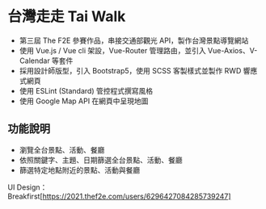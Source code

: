 # 台灣走走 Tai Walk
- 第三屆 The F2E 參賽作品，串接交通部觀光 API，製作台灣景點導覽網站
- 使用 Vue.js / Vue cli 架設，Vue-Router 管理路由，並引入 Vue-Axios、V-Calendar 等套件
- 採用設計師版型，引入 Bootstrap5，使用 SCSS 客製樣式並製作 RWD 響應式網頁
- 使用 ESLint (Standard) 管控程式撰寫風格
- 使用 Google Map API 在網頁中呈現地圖

## 功能說明
- 瀏覽全台景點、活動、餐廳
- 依照關鍵字、主題、日期篩選全台景點、活動、餐廳
- 篩選特定地點附近的景點、活動與餐廳


UI Design：Breakfirst[https://2021.thef2e.com/users/6296427084285739247]
